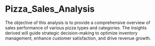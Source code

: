 # Pizza_Sales_Analysis
The objective of this analysis is to provide a comprehensive overview of sales performance of various pizza types and categories. The insights
derived will guide strategic decision-making to
optimize inventory management, enhance customer satisfaction, and drive revenue
growth.

